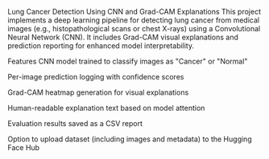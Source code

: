 Lung Cancer Detection Using CNN and Grad-CAM Explanations
This project implements a deep learning pipeline for detecting lung cancer from medical images (e.g., histopathological scans or chest X-rays) using a Convolutional Neural Network (CNN). It includes Grad-CAM visual explanations and prediction reporting for enhanced model interpretability.

Features
CNN model trained to classify images as "Cancer" or "Normal"

Per-image prediction logging with confidence scores

Grad-CAM heatmap generation for visual explanations

Human-readable explanation text based on model attention

Evaluation results saved as a CSV report

Option to upload dataset (including images and metadata) to the Hugging Face Hub


